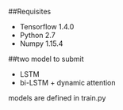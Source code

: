 ##Requisites

- Tensorflow 1.4.0
- Python 2.7
- Numpy 1.15.4


##two model to submit

- LSTM
- bi-LSTM + dynamic attention

models are defined in train.py

